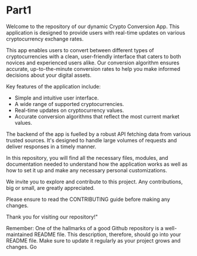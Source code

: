 # Part1
Welcome to the repository of our dynamic Crypto Conversion App. This application is designed to provide users with real-time updates on various cryptocurrency exchange rates. 

This app enables users to convert between different types of cryptocurrencies with a clean, user-friendly interface that caters to both novices and experienced users alike. Our conversion algorithm ensures accurate, up-to-the-minute conversion rates to help you make informed decisions about your digital assets.

Key features of the application include:

- Simple and intuitive user interface.
- A wide range of supported cryptocurrencies.
- Real-time updates on cryptocurrency values.
- Accurate conversion algorithms that reflect the most current market values.

The backend of the app is fuelled by a robust API fetching data from various trusted sources. It's designed to handle large volumes of requests and deliver responses in a timely manner.

In this repository, you will find all the necessary files, modules, and documentation needed to understand how the application works as well as how to set it up and make any necessary personal customizations.

We invite you to explore and contribute to this project. Any contributions, big or small, are greatly appreciated.

Please ensure to read the CONTRIBUTING guide before making any changes.

Thank you for visiting our repository!"

Remember: One of the hallmarks of a good Github repository is a well-maintained README file. This description, therefore, should go into your README file. Make sure to update it regularly as your project grows and changes.
Go
